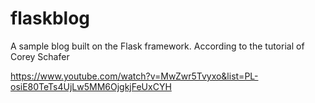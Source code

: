 # flaskblog
A sample blog built on the Flask framework. According to the tutorial of Corey Schafer

https://www.youtube.com/watch?v=MwZwr5Tvyxo&list=PL-osiE80TeTs4UjLw5MM6OjgkjFeUxCYH

